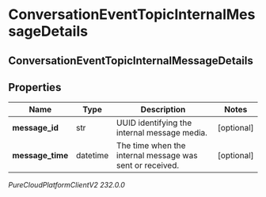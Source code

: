 # ConversationEventTopicInternalMessageDetails

## ConversationEventTopicInternalMessageDetails

## Properties

|Name | Type | Description | Notes|
|------------ | ------------- | ------------- | -------------|
| **message_id** | str | UUID identifying the internal message media. | [optional] |
| **message_time** | datetime | The time when the internal message was sent or received. | [optional] |



_PureCloudPlatformClientV2 232.0.0_
